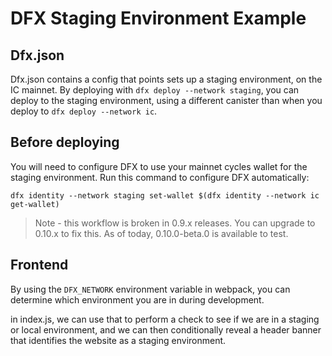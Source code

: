 # DFX Staging Environment Example

## Dfx.json

Dfx.json contains a config that points sets up a staging environment, on the IC mainnet. By deploying with `dfx deploy --network staging`, you can deploy to the staging environment, using a different canister than when you deploy to `dfx deploy --network ic`.

## Before deploying

You will need to configure DFX to use your mainnet cycles wallet for the staging environment. Run this command to configure DFX automatically:

```
dfx identity --network staging set-wallet $(dfx identity --network ic get-wallet)
```

> Note - this workflow is broken in 0.9.x releases. You can upgrade to 0.10.x to fix this. As of today, 0.10.0-beta.0 is available to test.

## Frontend

By using the `DFX_NETWORK` environment variable in webpack, you can determine which environment you are in during development.

in index.js, we can use that to perform a check to see if we are in a staging or local environment, and we can then conditionally reveal a header banner that identifies the website as a staging environment.
